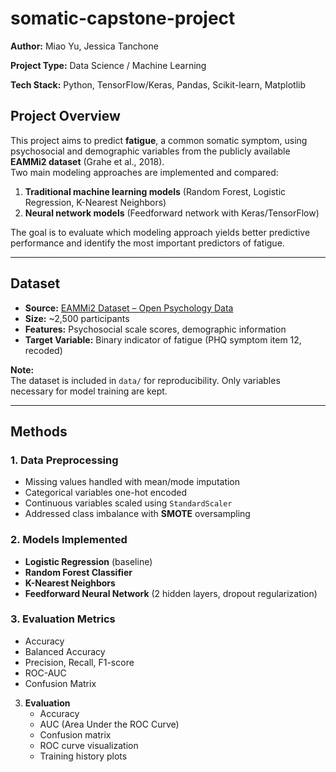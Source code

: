 # somatic-capstone-project

**Author:** Miao Yu, Jessica Tanchone 

**Project Type:** Data Science / Machine Learning  

**Tech Stack:** Python, TensorFlow/Keras, Pandas, Scikit-learn, Matplotlib 

## Project Overview
This project aims to predict **fatigue**, a common somatic symptom, using psychosocial and demographic variables from the publicly available **EAMMi2 dataset** (Grahe et al., 2018).  
Two main modeling approaches are implemented and compared:
1. **Traditional machine learning models** (Random Forest, Logistic Regression, K-Nearest Neighbors)
2. **Neural network models** (Feedforward network with Keras/TensorFlow)

The goal is to evaluate which modeling approach yields better predictive performance and identify the most important predictors of fatigue.


---

## Dataset
- **Source:** [EAMMi2 Dataset – Open Psychology Data](https://openpsychologydata.metajnl.com/articles/10.5334/jopd.38/)
- **Size:** ~2,500 participants  
- **Features:** Psychosocial scale scores, demographic information  
- **Target Variable:** Binary indicator of fatigue (PHQ symptom item 12, recoded)

**Note:**  
The dataset is included in `data/` for reproducibility. Only variables necessary for model training are kept.

---

## Methods

### 1. **Data Preprocessing**
- Missing values handled with mean/mode imputation
- Categorical variables one-hot encoded
- Continuous variables scaled using `StandardScaler`
- Addressed class imbalance with **SMOTE** oversampling

### 2. **Models Implemented**
- **Logistic Regression** (baseline)
- **Random Forest Classifier**
- **K-Nearest Neighbors**
- **Feedforward Neural Network** (2 hidden layers, dropout regularization)

### 3. **Evaluation Metrics**
- Accuracy
- Balanced Accuracy
- Precision, Recall, F1-score
- ROC-AUC
- Confusion Matrix

3. **Evaluation**
   - Accuracy
   - AUC (Area Under the ROC Curve)
   - Confusion matrix
   - ROC curve visualization
   - Training history plots
